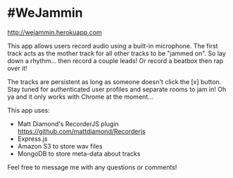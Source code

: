 #WeJammin
========

http://wejammin.herokuapp.com

This app allows users record audio using a built-in microphone.  The first track acts as the mother track for all other
tracks to be "jammed on".  So lay down a rhythm... then record a couple leads!  Or record a beatbox then rap over it!

The tracks are persistent as long as someone doesn't click the [x] button.  Stay tuned for authenticated user profiles
and separate rooms to jam in! Oh ya and it only works with Chrome at the moment...

This app uses:

 - Matt Diamond's RecorderJS plugin https://github.com/mattdiamond/Recorderjs
 - Express.js
 - Amazon S3 to store wav files
 - MongoDB to store meta-data about tracks
 
Feel free to message me with any questions or comments!
